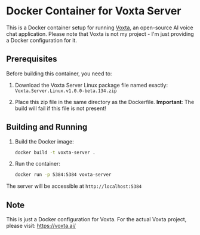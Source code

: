 # Docker Container for Voxta Server

This is a Docker container setup for running [Voxta](https://voxta.ai/), an open-source AI voice chat application. 
Please note that Voxta is not my project - I'm just providing a Docker configuration for it.

## Prerequisites

Before building this container, you need to:

1. Download the Voxta Server Linux package file named exactly:
   `Voxta.Server.Linux.v1.0.0-beta.134.zip`

2. Place this zip file in the same directory as the Dockerfile.
   **Important**: The build will fail if this file is not present!

## Building and Running

1. Build the Docker image:
   ```bash
   docker build -t voxta-server .
   ```

2. Run the container:
   ```bash
   docker run -p 5384:5384 voxta-server
   ```

The server will be accessible at `http://localhost:5384`

## Note

This is just a Docker configuration for Voxta. For the actual Voxta project, please visit:
https://voxta.ai/
